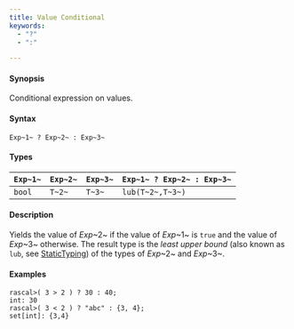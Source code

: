 ```yaml
---
title: Value Conditional
keywords:
  - "?"
  - ":"

---
```


#### Synopsis

Conditional expression on values.

#### Syntax

`Exp~1~ ? Exp~2~ : Exp~3~`

#### Types

| `Exp~1~`  | `Exp~2~` | `Exp~3~` | `Exp~1~ ? Exp~2~ : Exp~3~`  |
| --- | --- | --- | --- |
|   `bool`   | `T~2~`   | `T~3~`   | `lub(T~2~,T~3~)`             |

#### Description

Yields the value of _Exp_~2~ if the value of _Exp_~1~ is `true` and the value of _Exp_~3~ otherwise.
The result type is the _least upper bound_ (also known as `lub`, see [StaticTyping](../../../../../Rascal/Declarations/StaticTyping)) of the types of _Exp_~2~ and _Exp_~3~.

#### Examples

```rascal-shell 
rascal>( 3 > 2 ) ? 30 : 40;
int: 30
rascal>( 3 < 2 ) ? "abc" : {3, 4};
set[int]: {3,4}
```

